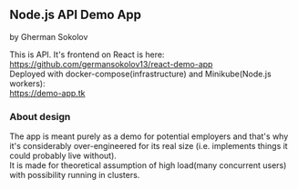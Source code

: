 ## Node.js API Demo App
by Gherman Sokolov

This is API. It's frontend on React is here:\
https://github.com/germansokolov13/react-demo-app \
Deployed with docker-compose(infrastructure) and Minikube(Node.js workers):\
https://demo-app.tk


### About design
The app is meant purely as a demo for potential employers and that's why it's considerably over-engineered for its real size
(i.e. implements things it could probably live without). \
It is made for theoretical assumption of high load(many concurrent users) with possibility running in clusters.
